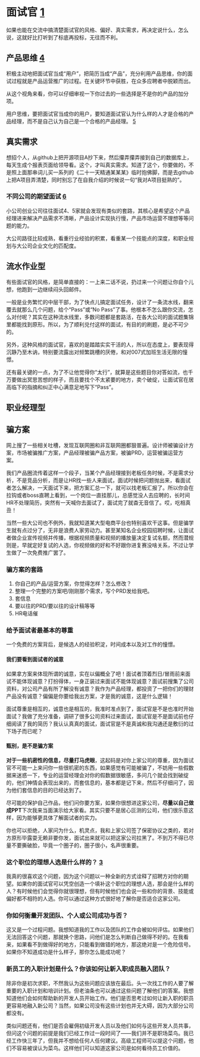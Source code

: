 # 面试官 [1]

如果也能在交流中搞清楚面试官的风格、偏好、真实需求，再决定说什么，怎么说，这就好比打听到了标底再投标，无往而不利。



## 产品思维 [4]

积极主动地把面试官当成“用户”，把简历当成“产品”，充分利用产品思维，你的面试过程就是产品运营推广的过程。在关键环节中获胜，在众多应聘者中脱颖而出。

从这个视角来看，你可以仔细审视一下你过去的一些选择是不是你的产品的加分项。

用户思维，要把面试官当成你的用户，要知道面试官认为什么样的人才是合格的产品经理，而不是自己认为自己是一个合格的产品经理。 [5]

## 真实需求

想招个人，从github上把开源项目A抄下来，然后攥弄攥弄接到自己的数据库上，每天生成个报表页面给领导看。这个，才叫真实需求。知道了这个，你要做的，不是照上面那串词儿买一系列的《二十一天精通某某某》临时抱佛脚，而是去github上把A项目弄清楚，同时别忘了在自我介绍的时候说一句“我对A项目挺熟的”。

### 不同公司的期望面试 [6]

小公司创业公司往往面试4、5家就会发现有类似的套路，其核心是希望这个产品经理进来解决产品需求不清晰，产品设计实现执行慢，产品市场运营不理想等等问题的能力。

大公司路径比较成熟，看重行业经验的积累，看重某一个技能点的深度，和职业规划与大公司企业文化的匹配度。

## 流水作业型

有些面试官的风格，是简单直接的：一上来二话不说，扔过来一个问题让你自个儿想，他跑到一边继续闷头回邮件。

一般是业务繁忙的中层干部，为了快点儿搞定面试任务，设计了一条流水线，翻来覆去就那么几个问题，给个“Pass”或“No Pass”了事。他根本不怎么跟你交流，怎么对付呢？其实在这种流水线里，多数问题都是套路活，在各大公司的面试题集锦里都能找到原形。所以，为了顺利兑付这样的面试，有目的的刷题，是必不可少的。

另外，这种风格的面试官，喜欢的是踏踏实实干活的人，所以在态度上，要表现得沉静乃至木讷，特别要流露出对频繁跳槽的厌倦，和对007式加班生活无限的憧憬。

还有最关键的一点，为了不让他觉得你“太行”，就算是这些题目你对答如流，也千万要做出冥思苦想的样子，而且要找个不太紧要的地方，卖个破绽，让面试官在居高临下的指摘和纠正中心满意足地写下“Pass”。

## 职业经理型


## 骗方案

网上搜了一些相关吐槽，发现互联网圈和非互联网圈都狠普遍。设计师被骗设计方案，市场被骗推广方案，产品经理被骗产品方案，被骗PRD，运营被骗运营方案。

我们产品圈流传着这样一个段子，当某个产品经理接到老板任务时候，不是需求分析，不是竞品分析，而是让HR找一些人来面试，面试时候把问题抛出来，看面试者怎么解决，一天面试下来，把方案汇总一下，就可以找老板汇报了。所以你会在拉钩或者boss直聘上看到，一个岗位一直挂那儿，总感觉没人去应聘的，长时间HR不处理简历，突然有一天喊你去面试了，面试完了就杳无音信了。哎，吃相真丑！

当然一些大公司也不例外，我就知道某大型电商平台也特别喜欢干这事。但是骗学生就有点过分了，无非是浪费人家劳动力。甚至某知名企业校园招聘时候，让面试者做企业宣传视频并传播，根据视频质量和视频的播放量决定复试名额，然而潜规则是，早就定好复试的人选，你视频做的好和不好跟你进复赛没啥关系，不过让学生做了一次免费推广罢了。

### 骗方案的套路

1. 你自己的产品/运营方案，你觉得怎样？怎么修改？
1. 整理一个完整的方案吧/刚刚那个需求，写个PRD发给我吧。
1. 套信息
1. 要以往的PRD/要以往的设计稿等等
1. HR电话催

### 给予面试者最基本的尊重

一个免费的方案背后，是候选人的经验积淀，时间成本以及对工作的憧憬。

#### 我们要看到面试者的诚意

如果拿方案来体现所谓的诚意，实在以偏概全了吧！面试者顶着烈日/冒雨前来面试不能体现诚意？打扮得体，一身正装过来面试不能体现诚意？面试前搜集了公司资料，对公司产品有所了解没有诚意？我作为产品经理，都投资了一把你们的理财产品没有诚意？偏偏是你要给我出方案，才是我的诚意，这是什么逻辑！

面试尊重是相互的，诚意也是相互的，我准时准点到了，面试官是不是也准时开始面试？我做了充分准备，调研了很多公司资料过来面试，面试官是不是面试前也仔细阅读了我的简历？我认认真真的面试，面试官是不是真诚和我沟通还是敷衍的过下场子而已呢？

#### 甄别，是不是骗方案

**对于一些机密性的信息，尽量打马虎眼**，这起码是对你上家公司的尊重，因为面试官不可能一上来问你一些很机密的东西，如果感觉有可能被骗了，不妨用一些假数据来迷惑一下，专业的运营经理会对你的假数据很敏感，多问几个就会找到破绽的，他们神情会表现出来的，而套信息的，基本都是记下来，然后不仔细问了，因为他们套信息的目的已经达到了。

尽可能的保护自己作品，他们问你要方案，如果你很想进这家公司，**尽量以自己做成PPT**下次我来当面演示给大家看。其实只要不是居心叵测的公司，他们很乐意这样，因为能够更具体了解面试者的实力。

你也可以拒绝，人家问为什么，机灵点，我和上家公司签了保密协议之类的，若对方原形毕露耍无赖非要你发，面试出来就可以把这家公司拉黑了。不到万不得已尽量不要撕破脸，毕竟一个圈子的，圈子很小，名声很重要。

### 这个职位的理想人选是什么样的？ [3]

我真的很喜欢这个问题，因为这个问题以一种全新的方式诠释了招聘方对你的期望。如果你的面试官可以凭空创造一个填补这个职位的理想人选，那会是什么样的人？有时候他们会觉得你就很理想，但有时候他们也会说一些和你的背景、技能或偏好都不相符的人选。你可以通过这种方式很好地了解你是否适合这家公司。

### 你如何衡量开发团队、个人或公司成功与否？

这又是一个过程问题。我想知道我的工作以及团队的工作会被如何评估。如果他们无法回答这个问题，那就换个思路，问他们是怎么判断自己做得不好的。在我看来，如果看不到做得好的地方，只能看到做错的地方，那这绝对是一个危险信号。如果你不知道成功是什么样子，那你怎么能成功呢？

### 新员工的入职计划是什么？你该如何让新入职成员融入团队？

除非你是初次求职，不然我认为这些问题应该放在最后。头一次找工作的人要了解重要的入职计划和培训计划。但老油条也可以通过这些问题了解他们的答案。我想知道他们会如何帮助新的开发人员开始工作。他们是否思考过如何让新入职的职员更容易地融入新公司？当然，如果公司没有这些计划也并无大碍，因为大部分公司都没有。

类似问题还有，他们是否会雇佣初级开发人员以及他们如何与这些开发人员共事，但问这个问题的前提是我们已经工作过一段时间了——我们并不是职场菜鸟。我已经工作快三年了，但我并不想给任何人任何建议。高级工程师可以提这个问题，他们不容易被误认为菜鸟。这样他们可以知道这家公司是如何看待员工价值的。

[1]: https://mp.weixin.qq.com/s?__biz=MzIyOTAyOTEyNw==&mid=2649631891&idx=1&sn=e5069d1c3e77ebd781da522ad787fb48&chksm=f05268fbc725e1edc0987f8c94c5e497fd043177f819d0fe00aae3e6bf60423156ada713f83c&mpshare=1&scene=1&srcid=0411XEbDZhF7chwQG50zMtJA&key=52f65e2fc335f0816695259594ca021e3d2476a2cafaa96f3994e7588555cfa65895fc5e48257cb85115b1e2a25142ef955e698982337df732dbd52505ff6ffd2769e5aa3847377e4fb6a6594941e866&ascene=0&uin=OTYyNDg4NjIx&devicetype=iMac+MacBookPro14%2C1+OSX+OSX+10.12.5+build(16F2073)&version=12020810&nettype=WIFI&lang=zh_CN&fontScale=100&pass_ticket=BRibOyqRAz6gRljQC9sbQ9pSXaaPwwqIN7vjp9uDpWetLencjvDMAKSRN%2FIVeI4k
[2]: http://www.woshipm.com/zhichang/493811.html
[3]: https://www.yuque.com/weis/pm/up33vm
[4]: https://weread.qq.com/web/reader/46532b707210fc4f465d044kecc32f3013eccbc87e4b62e
[5]: https://weread.qq.com/web/reader/46532b707210fc4f465d044kb6d32b90216b6d767d2f0dc
[6]: https://zhuanlan.zhihu.com/p/163236280s
